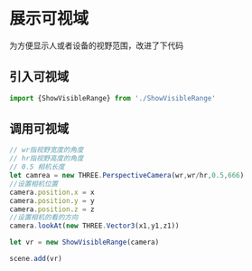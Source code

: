 # 展示可视域

为方便显示人或者设备的视野范围，改进了下代码

## 引入可视域
```javascript
import {ShowVisibleRange} from './ShowVisibleRange'
```
## 调用可视域
```javascript
// wr指视野宽度的角度
// hr指视野高度的角度
// 0.5 相机长度
let camrea = new THREE.PerspectiveCamera(wr,wr/hr,0.5,666)
//设置相机位置
camera.position.x = x
camera.position.y = y
camera.position.z = z
//设置相机的看的方向
camera.lookAt(new THREE.Vector3(x1,y1,z1))

let vr = new ShowVisibleRange(camera)

scene.add(vr)
```